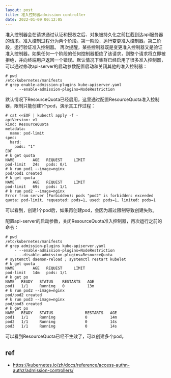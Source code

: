 ```yaml
---
layout: post
title: 准入控制器admission controller
date: 2022-01-09 00:12:05
---
```


准入控制器会在请求通过认证和授权之后、对象被持久化之前拦截到达api服务器的请求。准入控制过程分为两个阶段。第一阶段，运行变更准入控制器。第二阶段，运行验证准入控制器。 再次提醒，某些控制器既是变更准入控制器又是验证准入控制器。如果任何一个阶段的任何控制器拒绝了该请求，则整个请求将立即被拒绝，并向终端用户返回一个错误。默认情况下集群已经启用了很多准入控制器，可以通过修改api-server的启动参数配置启动和关闭其他的准入控制器：

```
# pwd
/etc/kubernetes/manifests
# grep enable-admission-plugins kube-apiserver.yaml
    - --enable-admission-plugins=NodeRestriction
```

默认情况下ResourceQuota已经启用，这里通过配置ResourceQuota准入控制器，限制只能创建1个pod，演示其工作过程：

```
# cat <<EOF | kubectl apply -f -
apiVersion: v1
kind: ResourceQuota
metadata:
  name: pod-limit
spec:
  hard:
    pods: "1"
EOF
# k get quota
NAME        AGE   REQUEST     LIMIT
pod-limit   24s   pods: 0/1
# k run pod1 --image=nginx
pod/pod1 created
# k get quota
NAME        AGE   REQUEST     LIMIT
pod-limit   69s   pods: 1/1
# k run pod2 --image=nginx
Error from server (Forbidden): pods "pod2" is forbidden: exceeded quota: pod-limit, requested: pods=1, used: pods=1, limited: pods=1
```

可以看到，创建1个pod后，如果再创建pod，会因为超过限制导致创建失败。

配置api-server的启动参数，关闭ResourceQuota准入控制器，再次运行之前的命令：

```
# pwd
/etc/kubernetes/manifests
# grep admission-plugins kube-apiserver.yaml
    - --enable-admission-plugins=NodeRestriction
    - --disable-admission-plugins=ResourceQuota
# systemctl daemon-reload ; systemctl restart kubelet
# k get quota
NAME        AGE   REQUEST     LIMIT
pod-limit   14m   pods: 1/1
# k get po
NAME   READY   STATUS    RESTARTS   AGE
pod1   1/1     Running   0          13m
# k run pod2 --image=nginx
pod/pod2 created
# k run pod3 --image=nginx
pod/pod3 created
# k get po
NAME   READY   STATUS              RESTARTS   AGE
pod1   1/1     Running             0          14m
pod2   1/1     Running             0          14s
pod3   1/1     Running             0          14s
```

可以看到ResourceQuota已经不生效了，可以创建多个pod。

## ref

- https://kubernetes.io/zh/docs/reference/access-authn-authz/admission-controllers/
